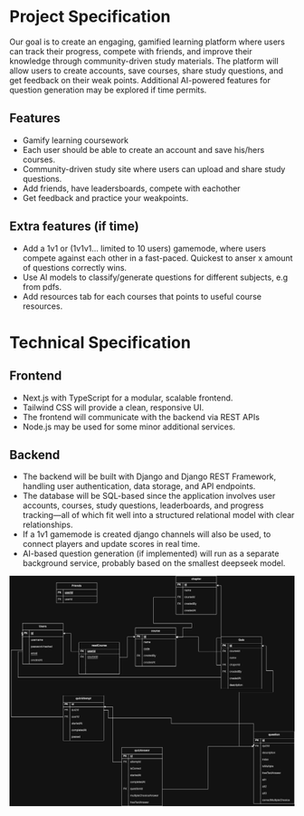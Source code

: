# Project Specification

Our goal is to create an engaging, gamified learning platform where users can track their progress, compete with friends, and improve their knowledge through community-driven study materials. The platform will allow users to create accounts, save courses, share study questions, and get feedback on their weak points. Additional AI-powered features for question generation may be explored if time permits.

## Features
- Gamify learning coursework
- Each user should be able to create an account and save his/hers courses.
- Community-driven study site where users can upload and share study questions.
- Add friends, have leadersboards, compete with eachother
- Get feedback and practice your weakpoints.

## Extra features (if time)
- Add a 1v1 or (1v1v1... limited to 10 users) gamemode, where users compete against each other in a fast-paced. Quickest to anser x amount of questions correctly wins.
- Use AI models to classify/generate questions for different subjects, e.g from pdfs.
- Add resources tab for each courses that points to useful course resources.

# Technical Specification

## Frontend
- Next.js with TypeScript for a modular, scalable frontend. 
- Tailwind CSS will provide a clean, responsive UI.
- The frontend will communicate with the backend via REST APIs
- Node.js may be used for some minor additional services.

## Backend
- The backend will be built with Django and Django REST Framework, handling user authentication, data storage, and API endpoints.
- The database will be SQL-based since the application involves user accounts, courses, study questions, leaderboards, and progress tracking—all of which fit well into a structured relational model with clear relationships. 
- If a 1v1 gamemode is created django channels will also be used, to connect players and update scores in real time.
- AI-based question generation (if implemented) will run as a separate background service, probably based on the smallest deepseek model.

![Image](./database_design.png)
